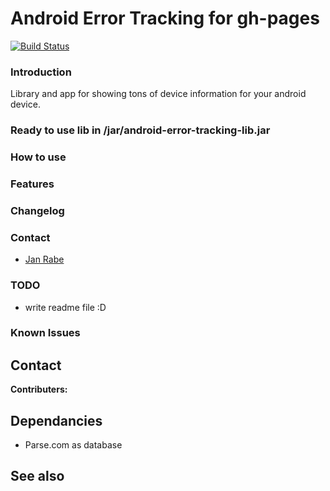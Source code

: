 Android Error Tracking for gh-pages
===================================

[![Build Status](https://travis-ci.org/kibotu/net.kibotu.android.error.tracking.svg)](https://travis-ci.org/kibotu/net.kibotu.android.error.tracking)

### Introduction

Library and app for showing tons of device information for your android device.

### Ready to use lib in /jar/android-error-tracking-lib.jar

### How to use

### Features

### Changelog

### Contact
* [Jan Rabe](mailto:jan.rabe@wooga.com)

### TODO

* write readme file :D 

### Known Issues

## Contact

**Contributers:**

## Dependancies 

* Parse.com as database

## See also